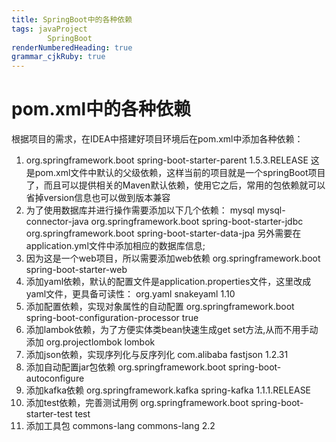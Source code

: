 ```yaml
---
title: SpringBoot中的各种依赖
tags: javaProject 
        SpringBoot
renderNumberedHeading: true
grammar_cjkRuby: true
---
```



# pom.xml中的各种依赖
根据项目的需求，在IDEA中搭建好项目环境后在pom.xml中添加各种依赖：
1. <parent>
        <groupId>org.springframework.boot</groupId>
        <artifactId>spring-boot-starter-parent</artifactId>
        <version>1.5.3.RELEASE</version>
        <relativePath/> <!-- lookup parent from repository -->
    </parent>
	这是pom.xml文件中默认的父级依赖，这样当前的项目就是一个springBoot项目了，而且可以提供相关的Maven默认依赖，使用它之后，常用的包依赖就可以省掉version信息也可以做到版本兼容
2. 为了使用数据库并进行操作需要添加以下几个依赖：
   <dependency>
		   <groupId>mysql</groupId>
			<artifactId>mysql-connector-java</artifactId>
   </dependency>
    <dependency>
		   <groupId>org.springframework.boot</groupId>
            <artifactId>spring-boot-starter-jdbc</artifactId>
   </dependency>
   <dependency>
            <groupId>org.springframework.boot</groupId>
            <artifactId>spring-boot-starter-data-jpa</artifactId>
     </dependency>
	 另外需要在application.yml文件中添加相应的数据库信息;
3. 因为这是一个web项目，所以需要添加web依赖
   <dependency>
            <groupId>org.springframework.boot</groupId>
            <artifactId>spring-boot-starter-web</artifactId>
    </dependency>
4. 添加yaml依赖，默认的配置文件是application.properties文件，这里改成yaml文件，更具备可读性：
   <dependency>
            <groupId>org.yaml</groupId>
            <artifactId>snakeyaml</artifactId>
            <version>1.10</version>
    </dependency>
5. 添加配置依赖，实现对象属性的自动配置
   <dependency>
            <groupId>org.springframework.boot</groupId>
            <artifactId>spring-boot-configuration-processor</artifactId>
            <optional>true</optional>
    </dependency>
6. 添加lambok依赖，为了方便实体类bean快速生成get set方法,从而不用手动添加
   <dependency>
            <groupId>org.projectlombok</groupId>
            <artifactId>lombok</artifactId>
        </dependency>
7. 添加json依赖，实现序列化与反序列化
   <dependency>
            <groupId>com.alibaba</groupId>
            <artifactId>fastjson</artifactId>
            <version>1.2.31</version>
        </dependency>
8. 添加自动配置jar包依赖
   <dependency>
            <groupId>org.springframework.boot</groupId>
            <artifactId>spring-boot-autoconfigure</artifactId>
        </dependency>
9. 添加kafka依赖
    <dependency>
            <groupId>org.springframework.kafka</groupId>
            <artifactId>spring-kafka</artifactId>
            <version>1.1.1.RELEASE</version>
        </dependency>
10. 添加test依赖，完善测试用例
    <dependency>
            <groupId>org.springframework.boot</groupId>
            <artifactId>spring-boot-starter-test</artifactId>
            <scope>test</scope>
        </dependency>
11. 添加工具包
    <dependency>
            <groupId>commons-lang</groupId>
            <artifactId>commons-lang</artifactId>
            <version>2.2</version>
        </dependency>